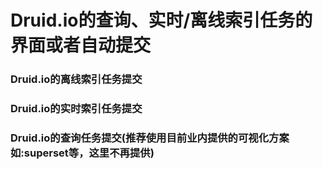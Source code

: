 # Druid.io的查询、实时/离线索引任务的界面或者自动提交

### Druid.io的离线索引任务提交

### Druid.io的实时索引任务提交

### Druid.io的查询任务提交(推荐使用目前业内提供的可视化方案如:superset等，这里不再提供)
